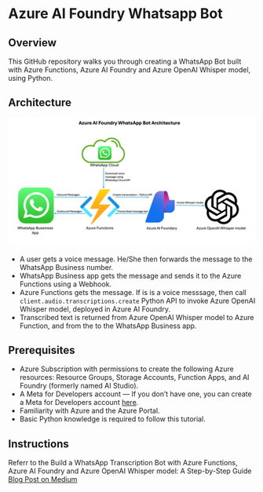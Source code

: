 # Azure AI Foundry Whatsapp Bot

## Overview 
This GitHub repository walks you through creating a WhatsApp Bot built with Azure Functions, Azure AI Foundry and Azure OpenAI Whisper model, using Python.

## Architecture

![Architecture](img/architecture.png)

 - A user gets a voice message. He/She then forwards the message to the WhatsApp Business number. 
 - WhatsApp Business app gets the message and sends it to the Azure Functions using a Webhook.
 - Azure Functions gets the message. If is is a voice messsage, then call `client.audio.transcriptions.create` Python API to invoke Azure OpenAI Whisper model, deployed in Azure AI Foundry.
 - Transcribed text is returned from Azure OpenAI Whisper model to Azure Function, and from the to the WhatsApp Business app.

## Prerequisites

 - Azure Subscription with permissions to create the following Azure resources: Resource Groups, Storage Accounts, Function Apps, and AI Foundry (formerly named AI Studio).
 - A Meta for Developers account — If you don’t have one, you can create a Meta for Developers account [here](https://developers.facebook.com/).
 - Familiarity with Azure and the Azure Portal.
 - Basic Python knowledge is required to follow this tutorial.


## Instructions

Referr to the Build a WhatsApp Transcription Bot with Azure Functions, Azure AI Foundry and Azure OpenAI Whisper model: A Step-by-Step Guide [Blog Post on Medium](https://medium.com/@eitansela/build-a-whatsapp-transcription-bot-with-azure-functions-azure-ai-foundry-and-azure-openai-whisper-8617bbaae821)

